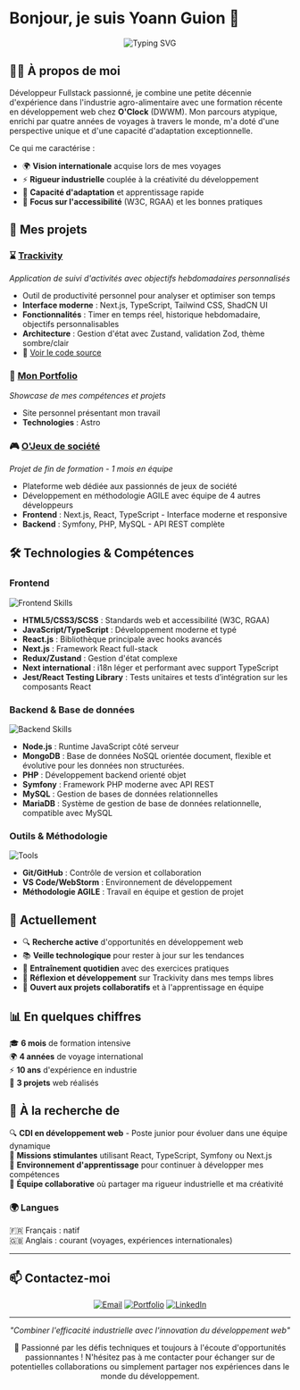 # Bonjour, je suis Yoann Guion 👋

<div align="center">
  <img src="https://readme-typing-svg.herokuapp.com?font=Fira+Code&size=22&pause=1000&color=FF6B35&center=true&vCenter=true&width=500&lines=Développeur+Fullstack+Junior;En+recherche+d'emploi;Parcours+atypique+%26+international;React+•+Symfony+•+TypeScript;Curieux+des+nouvelles+technologies+!" alt="Typing SVG" />
</div>


## 👨‍💻 À propos de moi

Développeur Fullstack passionné, je combine une petite décennie d'expérience dans l'industrie agro-alimentaire avec une formation récente en développement web chez **O'Clock** (DWWM). Mon parcours atypique, enrichi par quatre années de voyages à travers le monde, m'a doté d'une perspective unique et d'une capacité d'adaptation exceptionnelle.

Ce qui me caractérise :
- 🌍 **Vision internationale** acquise lors de mes voyages
- ⚡ **Rigueur industrielle** couplée à la créativité du développement
- 🚀 **Capacité d'adaptation** et apprentissage rapide
- 🎯 **Focus sur l'accessibilité** (W3C, RGAA) et les bonnes pratiques


## 🚀 Mes projets

### ⌛ [Trackivity](https://trackivity.vercel.app/fr) 
*Application de suivi d'activités avec objectifs hebdomadaires personnalisés* 
- Outil de productivité personnel pour analyser et optimiser son temps
- **Interface moderne** : Next.js, TypeScript, Tailwind CSS, ShadCN UI
- **Fonctionnalités** : Timer en temps réel, historique hebdomadaire, objectifs personnalisables
- **Architecture** : Gestion d'état avec Zustand, validation Zod, thème sombre/clair
- 📂 [Voir le code source](https://github.com/Yoann-Guion/activity-timer)

### 💼 [Mon Portfolio](https://yoannguion.com)
*Showcase de mes compétences et projets*
- Site personnel présentant mon travail
- **Technologies** : Astro

### 🎮 [O'Jeux de société](https://ojeuxdesociete.fr/)
*Projet de fin de formation - 1 mois en équipe*
- Plateforme web dédiée aux passionnés de jeux de société
- Développement en méthodologie AGILE avec équipe de 4 autres développeurs
- **Frontend** : Next.js, React, TypeScript - Interface moderne et responsive
- **Backend** : Symfony, PHP, MySQL - API REST complète


## 🛠️ Technologies & Compétences

### Frontend
<div>
  <img src="https://skillicons.dev/icons?i=html,css,scss,js,ts,react,nextjs,redux,jest" alt="Frontend Skills" />
</div>

- **HTML5/CSS3/SCSS** : Standards web et accessibilité (W3C, RGAA)
- **JavaScript/TypeScript** : Développement moderne et typé
- **React.js** : Bibliothèque principale avec hooks avancés
- **Next.js** : Framework React full-stack
- **Redux/Zustand** : Gestion d'état complexe
- **Next international** : i18n léger et performant avec support TypeScript
- **Jest/React Testing Library** : Tests unitaires et tests d’intégration sur les composants React

### Backend & Base de données
<div>
  <img src="https://skillicons.dev/icons?i=nodejs,mongodb,php,symfony,mysql,mariadb" alt="Backend Skills" />
</div>

- **Node.js** : Runtime JavaScript côté serveur
- **MongoDB** : Base de données NoSQL orientée document, flexible et évolutive pour les données non structurées. 
- **PHP** : Développement backend orienté objet
- **Symfony** : Framework PHP moderne avec API REST
- **MySQL** : Gestion de bases de données relationnelles
- **MariaDB** : Système de gestion de base de données relationnelle, compatible avec MySQL

### Outils & Méthodologie
<div>
  <img src="https://skillicons.dev/icons?i=git,github,vscode,webstorm" alt="Tools" />
</div>

- **Git/GitHub** : Contrôle de version et collaboration
- **VS Code/WebStorm** : Environnement de développement
- **Méthodologie AGILE** : Travail en équipe et gestion de projet



## 🌱 Actuellement

- 🔍 **Recherche active** d'opportunités en développement web
- 📚 **Veille technologique** pour rester à jour sur les tendances
- 💪 **Entraînement quotidien** avec des exercices pratiques
- 🔧 **Réflexion et développement** sur Trackivity dans mes temps libres
- 🤝 **Ouvert aux projets collaboratifs** et à l'apprentissage en équipe



## 📊 En quelques chiffres

🎓 **6 mois** de formation intensive  
🌍 **4 années** de voyage international  
⚡ **10 ans** d'expérience en industrie  
🚀 **3 projets** web réalisés  



## 🎯 À la recherche de

🔍 **CDI en développement web** - Poste junior pour évoluer dans une équipe dynamique  
💼 **Missions stimulantes** utilisant React, TypeScript, Symfony ou Next.js  
🌱 **Environnement d'apprentissage** pour continuer à développer mes compétences  
🤝 **Équipe collaborative** où partager ma rigueur industrielle et ma créativité  



### 🌍 Langues
🇫🇷 Français : natif  
🇬🇧 Anglais : courant (voyages, expériences internationales)

---

## 📫 Contactez-moi

<div align="center">

[![Email](https://img.shields.io/badge/-yoannguion@ik.me-D14836?style=for-the-badge&logo=gmail&logoColor=white)](mailto:yoannguion@ik.me)
[![Portfolio](https://img.shields.io/badge/-Mon_Portfolio-4285F4?style=for-the-badge&logo=google-chrome&logoColor=white)](https://yoannguion.com)
[![LinkedIn](https://img.shields.io/badge/-LinkedIn-0077B5?style=for-the-badge&logo=linkedin&logoColor=white)](https://www.linkedin.com/in/yoann-guion)

</div>

---

<div align="center">
  <i>"Combiner l'efficacité industrielle avec l'innovation du développement web"</i>
  
  💬 Passionné par les défis techniques et toujours à l'écoute d'opportunités passionnantes ! N'hésitez pas à me contacter pour échanger sur de potentielles collaborations ou simplement partager nos expériences dans le monde du développement.
</div>
